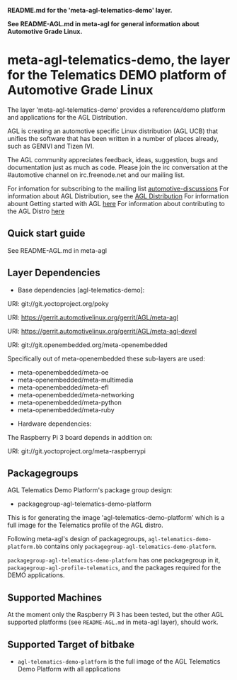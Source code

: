 **README.md for the 'meta-agl-telematics-demo' layer.**

**See README-AGL.md in meta-agl for general information about Automotive Grade Linux.**


meta-agl-telematics-demo, the layer for the Telematics DEMO platform of Automotive Grade Linux
=================================================================================

The layer 'meta-agl-telematics-demo' provides a reference/demo platform and
applications for the AGL Distribution.

AGL is creating an automotive specific Linux distribution (AGL UCB) that unifies
the software that has been written in a number of places already,
such as GENIVI and Tizen IVI.

The AGL community appreciates feedback, ideas, suggestion, bugs and
documentation just as much as code. Please join the irc conversation
at the #automotive channel on irc.freenode.net and our mailing list.

For infomation for subscribing to the mailing list
    [automotive-discussions](http://lists.linuxfoundation.org/mailman/listinfo/automotive-discussions)
For information about AGL Distribution, see the
    [AGL Distribution](https://wiki.automotivelinux.org/agl-distro)
For information abount Getting started with AGL
    [here](https://wiki.automotivelinux.org/start/getting-started)
For information about contributing to the AGL Distro
    [here](https://wiki.automotivelinux.org/agl-distro/contributing)


Quick start guide
-----------------
See README-AGL.md in meta-agl


Layer Dependencies
------------------

* Base dependencies [agl-telematics-demo]:

URI: git://git.yoctoproject.org/poky

URI: https://gerrit.automotivelinux.org/gerrit/AGL/meta-agl

URI: https://gerrit.automotivelinux.org/gerrit/AGL/meta-agl-devel

URI: git://git.openembedded.org/meta-openembedded

Specifically out of meta-openembedded these sub-layers are used:

 - meta-openembedded/meta-oe
 - meta-openembedded/meta-multimedia
 - meta-openembedded/meta-efl
 - meta-openembedded/meta-networking
 - meta-openembedded/meta-python
 - meta-openembedded/meta-ruby

* Hardware dependencies:

The Raspberry Pi 3 board depends in addition on:

URI: git://git.yoctoproject.org/meta-raspberrypi


Packagegroups
-------------

AGL Telematics Demo Platform's package group design:

* packagegroup-agl-telematics-demo-platform

This is for generating the image 'agl-telematics-demo-platform' which is a full
image for the Telematics profile of the AGL distro.

Following meta-agl's design of packagegroups, ``agl-telematics-demo-platform.bb``
contains only ``packagegroup-agl-telematics-demo-platform``.

``packagegroup-agl-telematics-demo-platform`` has one packagegroup in it,
``packagegroup-agl-profile-telematics``, and the packages required for the DEMO
applications.

Supported Machines
------------------

At the moment only the Raspberry Pi 3 has been tested, but the other
AGL supported platforms (see `README-AGL.md` in meta-agl layer), should work.

Supported Target of bitbake
------------------------

* `agl-telematics-demo-platform` is the full image of the AGL Telematics
Demo Platform with all applications

